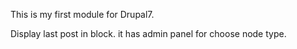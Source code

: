 This is my first module for Drupal7.

Display last post in block.
it has admin panel for choose node type.